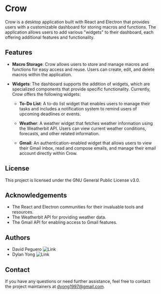 # Crow

Crow is a desktop application built with React and Electron that provides users with a customizable dashboard for storing macros and functions. The application allows users to add various "widgets" to their dashboard, each offering additional features and functionality.

## Features

- **Macro Storage**: Crow allows users to store and manage macros and functions for easy access and reuse. Users can create, edit, and delete macros within the application.

- **Widgets**: The dashboard supports the addition of widgets, which are specialized components that provide specific functionality. Currently, Crow offers the following widgets:

  - **To-Do List**: A to-do list widget that enables users to manage their tasks and includes a notification system to remind users of upcoming deadlines or events.

  - **Weather**: A weather widget that fetches weather information using the Weatherbit API. Users can view current weather conditions, forecasts, and other related information.

  - **Gmail**: An authentication-enabled widget that allows users to view their Gmail inbox, read and compose emails, and manage their email account directly within Crow.

## License

This project is licensed under the GNU General Public License v3.0.

## Acknowledgements

- The React and Electron communities for their invaluable tools and resources.
- The Weatherbit API for providing weather data.
- The Gmail API for enabling access to Gmail features.

## Authors

- David Peguero ![Link](https://github.com/DavidPeguero)
- Dylan Yong ![Link](https://github.com/Suzakijun1)

## Contact

If you have any questions or need further assistance, feel free to contact the project maintainers at [dyong1997@gmail.com](mailto:dyong1997@gmail.com).
